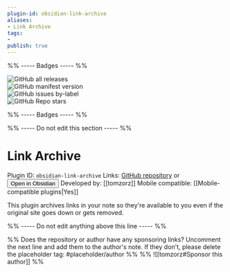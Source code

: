 ```yaml
---
plugin-id: obsidian-link-archive
aliases:
- Link Archive
tags: 
- 
publish: true
---
```


%% ----- Badges ----- %%

![GitHub all releases](https://img.shields.io/github/downloads/tomzorz/obsidian-link-archive/total?color=573E7A&logo=github&style=for-the-badge)   
![GitHub manifest version](https://img.shields.io/github/manifest-json/v/tomzorz/obsidian-link-archive?color=573E7A&logo=github&style=for-the-badge)   
![GitHub issues by-label](https://img.shields.io/github/issues/tomzorz/obsidian-link-archive/help%20wanted?color=573E7A&logo=github&style=for-the-badge)   
![GitHub Repo stars](https://img.shields.io/github/stars/tomzorz/obsidian-link-archive?color=573E7A&logo=github&style=for-the-badge)

%% ----- Badges ----- %%

%% ----- Do not edit this section ----- %%

# Link Archive

Plugin ID: `obsidian-link-archive`
Links: [GitHub repository](https://github.com/tomzorz/obsidian-link-archive) or [<button id=HH>Open in Obsidian</button>](obsidian://goto-plugin?id=obsidian-link-archive)
Developed by: [[tomzorz]]
Mobile compatible: [[Mobile-compatible plugins|Yes]]

This plugin archives links in your note so they're available to you even if the original site goes down or gets removed.

%% ----- Do not edit anything above this line ----- %% 

%% Does the repository or author have any sponsoring links? Uncomment the next line and add them to the author's note. If they don't, please delete the placeholder tag: #placeholder/author %%
%% ![[tomzorz#Sponsor this author]] %%
